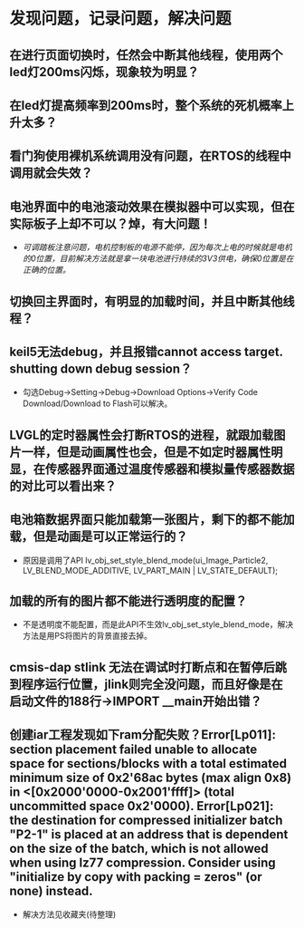 # 发现问题，记录问题，解决问题

## 在进行页面切换时，任然会中断其他线程，使用两个led灯200ms闪烁，现象较为明显？



## 在led灯提高频率到200ms时，整个系统的死机概率上升太多？



## 看门狗使用裸机系统调用没有问题，在RTOS的线程中调用就会失效？



## 电池界面中的电池滚动效果在模拟器中可以实现，但在实际板子上却不可以？焯，有大问题！



- *可调踏板注意问题，电机控制板的电源不能停，因为每次上电的时候就是电机的0位置，目前解决方法就是拿一块电池进行持续的3V3供电，确保0位置是在正确的位置。*



## 切换回主界面时，有明显的加载时间，并且中断其他线程？



## keil5无法debug，并且报错cannot access target. shutting down debug session？

- 勾选Debug->Setting->Debug->Download Options->Verify Code Download/Download to Flash可以解决。

## LVGL的定时器属性会打断RTOS的进程，就跟加载图片一样，但是动画属性也会，但是不如定时器属性明显，在传感器界面通过温度传感器和模拟量传感器数据的对比可以看出来？



## 电池箱数据界面只能加载第一张图片，剩下的都不能加载，但是动画是可以正常运行的？

- 原因是调用了API lv_obj_set_style_blend_mode(ui_Image_Particle2, LV_BLEND_MODE_ADDITIVE, LV_PART_MAIN | LV_STATE_DEFAULT);


## 加载的所有的图片都不能进行透明度的配置？

- 不是透明度不能配置，而是此API不生效lv_obj_set_style_blend_mode，解决方法是用PS将图片的背景直接去掉。

## cmsis-dap  stlink 无法在调试时打断点和在暂停后跳到程序运行位置，jlink则完全没问题，而且好像是在启动文件的188行->IMPORT  __main开始出错？


## 创建iar工程发现如下ram分配失败？Error[Lp011]: section placement failed unable to allocate space for sections/blocks with a total estimated minimum size of 0x2'68ac bytes (max align 0x8) in <[0x2000'0000-0x2001'ffff]> (total uncommitted space 0x2'0000). Error[Lp021]: the destination for compressed initializer batch "P2-1" is placed at an address that is dependent on the size of the batch, which is not allowed when using lz77 compression. Consider using "initialize by copy with packing = zeros" (or none) instead. 

- 解决方法见收藏夹(待整理)

